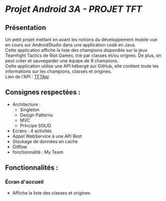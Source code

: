 <h1>
  <i>Projet Android 3A - PROJET TFT</i>
</h1>
<h2>
  Présentation
</h2>
<p>
  Un petit projet mettant en avant les notions du développement mobile vue en cours sur AndroidStudio dans une application codé en Java. 
  <br>
  Cette application affiche la liste des champions disponible sur le jeux Teamfight Tactics de Riot Games, trié par classes et/ou orignes.
  De plus, on peut créer et sauvegarder une équipe de 9 champions.
  <br>
  Cette application utilise une API hébergé sur GitHub, elle contient toute les informations sur les champions, classes et origines.
  <br>
  Lien de l'API : <a href="https://github.com/ChristianStephenn/Projet_Android/blob/master/TFTAPI.json">TFTApi</a>
</p>
<h2>
  Consignes respectées :
</h2>
<p>
  <ul>
    <li>Architecture : <ul> 
                           <li>Singleton</li> 
                           <li>Design Patterns</li>
                           <li>MVC</li> 
                           <li>Principe SOLID</li>
                       </ul>
    <li>Ecrans : 4 activités</li>
    <li>Appel WebService à une API Rest</li>
    <li>Stockage de données en cache</li>
    <li>Gitflow</li>
    <li>fonctionnalité : My Team</li>
  </ul>
</p>
<h2>
  Fonctionnalités :
</h2>
<h3>
  Écran d'accueil
</h3>
<ul><li>Affiche la liste des classes et origines</li></ul>
